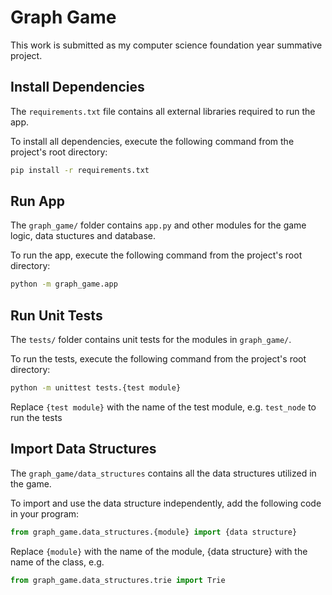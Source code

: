 # Graph Game
This work is submitted as my computer science foundation year summative project.


## Install Dependencies
The `requirements.txt` file contains all external libraries required to run the app.

To install all dependencies, execute the following command from the project's root directory:
```bash
pip install -r requirements.txt
```

## Run App
The `graph_game/` folder contains `app.py` and other modules for the game logic, data stuctures and database.

To run the app, execute the following command from the project's root directory:
```bash
python -m graph_game.app
```

## Run Unit Tests
The `tests/` folder contains unit tests for the modules in `graph_game/`.

To run the tests, execute the following command from the project's root directory:
```bash
python -m unittest tests.{test module}
```
Replace `{test module}` with the name of the test module, e.g. `test_node` to run the tests 

## Import Data Structures
The `graph_game/data_structures` contains all the data structures utilized in the game.

To import and use the data structure independently, add the following code in your program:
```python
from graph_game.data_structures.{module} import {data structure}
```
Replace `{module}` with the name of the module, {data structure} with the name of the class, e.g.
```python
from graph_game.data_structures.trie import Trie
```
